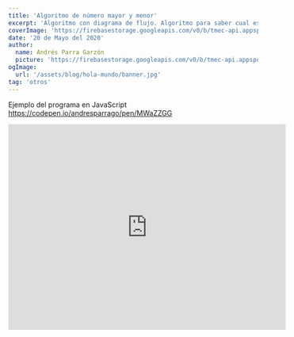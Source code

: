 ```yaml
---
title: 'Algoritmo de número mayor y menor'
excerpt: 'Algoritmo con diagrama de flujo. Algoritmo para saber cual es el número mayor y menor.'
coverImage: 'https://firebasestorage.googleapis.com/v0/b/tmec-api.appspot.com/o/images%2Fque-es-un-algoritmo-featured.png?alt=media&token=e1f6b025-de63-4829-92f5-908e0769bd8c'
date: '20 de Mayo del 2020'
author:
  name: Andrés Parra Garzón
  picture: 'https://firebasestorage.googleapis.com/v0/b/tmec-api.appspot.com/o/jmGlZffY_400x400.jpg?alt=media&token=64e638e3-57c1-4d7d-83e0-7ee87a1726fa'
ogImage:
  url: '/assets/blog/hola-mundo/banner.jpg'
tag: 'otros'
---
```


<!-- <iframe src="https://player.vimeo.com/video/420842065" width="640" height="640" frameborder="0" allow="autoplay; fullscreen" allowfullscreen></iframe> -->
Ejemplo del programa en JavaScript <a href="https://codepen.io/andresparrago/pen/MWaZZGG" target="_blank">https://codepen.io/andresparrago/pen/MWaZZGG</a>

<iframe width="560" height="415" src="https://www.youtube.com/embed/_Vxppq1rP1o" frameborder="0" allow="accelerometer; autoplay; encrypted-media; gyroscope; picture-in-picture" allowfullscreen></iframe>